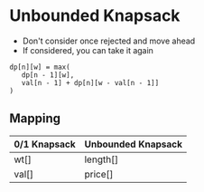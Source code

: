 # Unbounded Knapsack
- Don't consider once rejected and move ahead
- If considered, you can take it again

```
dp[n][w] = max(
   dp[n - 1][w],
   val[n - 1] + dp[n][w - val[n - 1]]
)
```

## Mapping
| 0/1 Knapsack | Unbounded Knapsack |
| -- | -- |
| wt[] | length[] |
| val[] | price[] |